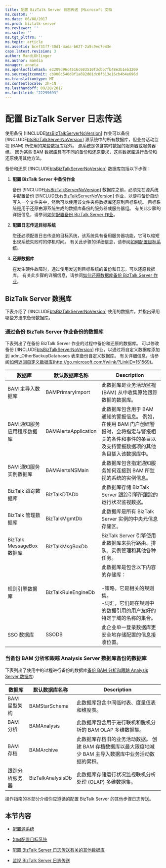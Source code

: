 ```yaml
---
title: 配置 BizTalk Server 日志传送 |Microsoft 文档
ms.custom: ''
ms.date: 06/08/2017
ms.prod: biztalk-server
ms.reviewer: ''
ms.suite: ''
ms.tgt_pltfrm: ''
ms.topic: article
ms.assetid: bcef31f7-30d1-4ada-b627-2a5c9ec7e43e
caps.latest.revision: 3
author: MandiOhlinger
ms.author: mandia
manager: anneta
ms.openlocfilehash: e3209d96c4516c603510f3cbb7fb48e3b1eb3209
ms.sourcegitcommit: cb908c540d8f1a692d01dc8f313e16cb4b4e696d
ms.translationtype: MT
ms.contentlocale: zh-CN
ms.lasthandoff: 09/20/2017
ms.locfileid: "22299693"
---
```

# <a name="configuring-biztalk-server-log-shipping"></a>配置 BizTalk Server 日志传送
使用备份 [!INCLUDE[btsBizTalkServerNoVersion](../includes/btsbiztalkservernoversion-md.md)] 作业可以备份 [!INCLUDE[btsBizTalkServerNoVersion](../includes/btsbiztalkservernoversion-md.md)] 源系统中的所有数据库，但业务活动监视 (BAM) 所使用的某些数据库除外。 源系统是包含实时数据的服务器或服务器组。 因为某些 BAM 数据库具有不同的备份和还原要求，这些数据库进行备份和还原使用其他方法。  
  
 备份和还原 [!INCLUDE[btsBizTalkServerNoVersion](../includes/btsbiztalkservernoversion-md.md)] 数据库包括以下步骤：  
  
1.  **配置 BizTalk Server 中备份作业**  
  
     备份 [!INCLUDE[btsBizTalkServerNoVersion](../includes/btsbiztalkservernoversion-md.md)] 数据库之前，必须先在源系统中配置备份 [!INCLUDE[btsBizTalkServerNoVersion](../includes/btsbiztalkservernoversion-md.md)] 作业，以便将备份自动写入一个文件夹中，然后可以使用该文件夹将数据库还原到目标系统。 目标系统是用于还原由源系统生成的数据库备份的服务器或服务器组。 有关此步骤的详细信息，请参阅[如何配置备份 BizTalk Server 作业](../technical-guides/how-to-configure-a-backup-biztalk-server-job.md)。  
  
2.  **配置日志传送目标系统**  
  
     您还必须配置日志传送的目标系统，该系统具有备用服务器功能，它可以缩短出现系统失败时的停机时间。 有关此步骤的详细信息，请参阅[如何配置目标系统](../technical-guides/how-to-configure-the-destination-system.md)。  
  
3.  **还原数据库**  
  
     在发生硬件故障时，通过使用发送到目标系统的备份和日志，可以还原数据库。 有关此步骤的详细信息，请参阅[如何还原数据库备份 BizTalk Server 作业](../technical-guides/how-to-restore-databases-in-the-backup-biztalk-server-job.md)。  
  
## <a name="biztalk-server-databases"></a>BizTalk Server 数据库  
 下表介绍了 [!INCLUDE[btsBizTalkServerNoVersion](../includes/btsbiztalkservernoversion-md.md)] 使用的数据库，并指出采用哪些方法来备份数据库。  
  
### <a name="databases-backed-up-by-the-backup-biztalk-server-job"></a>通过备份 BizTalk Server 作业备份的数据库  
 下表列出了在备份 BizTalk Server 作业的过程中备份和还原的数据库。 可以修改备份 [!INCLUDE[btsBizTalkServerNoVersion](../includes/btsbiztalkservernoversion-md.md)] 作业，以通过将自定义数据库添加到 adm_OtherBackupDatabases 表来备份自定义数据库。 有关详细信息，请参阅[如何返回自定义数据库](http://go.microsoft.com/fwlink/?LinkID=151569)(http://go.microsoft.com/fwlink/?LinkID=151569)。  
  
|数据库|默认数据库名称|Description|  
|--------------|---------------------------|-----------------|  
|BAM 主导入数据库|BAMPrimaryImport|此数据库是业务活动监视 (BAM) 从中收集原始跟踪数据的数据库。|  
|BAM 通知服务应用程序数据库|BAMAlertsApplication|此数据库包含用于 BAM 通知的警报信息。 例如，在使用 BAM 门户创建警报时，会将指定与警报相关的条件和事件的条目以及支持警报数据项的其他条目插入该数据库中。|  
|BAM 通知服务实例数据库|BAMAlertsNSMain|此数据库包含指定通知服务如何连接到 BAM 所监视的系统的实例信息。|  
|BizTalk 跟踪数据库|BizTalkDTADb|此数据库存储 BizTalk Server 跟踪引擎所跟踪的运行状况监视数据。|  
|BizTalk 管理数据库|BizTalkMgmtDb|此数据库是所有 BizTalk Server 实例的中央元信息存储区。|  
|BizTalk MessageBox 数据库|BizTalkMsgBoxDb|BizTalk Server 引擎使用此数据库来执行路由、排队、实例管理和其他各种任务。|  
|规则引擎数据库|BizTalkRuleEngineDb|此数据库是包含以下内容的存储库：<br /><br /> -策略，它是相关的规则集。<br />-词汇，它们是在规则中的数据引用的用户友好的特定于域的名称的集合。|  
|SSO 数据库|SSODB|此企业单一登录数据库更安全地存储配置的信息接收位置。|  
  
### <a name="databases-backed-up-when-backing-up-the-bam-analysis-and-tracking-analysis-server-databases"></a>当备份 BAM 分析和跟踪 Analysis Server 数据库备份的数据库  
 下表列出了使用中的过程进行备份的数据库[备份 BAM 分析和跟踪 Analysis Server 数据库](http://msdn.microsoft.com/library/aa578580\(v=bts.70\).aspx):  
  
|数据库|默认数据库名称|Description|  
|--------------|---------------------------|-----------------|  
|BAM 星型架构|BAMStarSchema|此数据库包含中间临时表、度量值表和维度表。|  
|BAM 分析|BAMAnalysis|此数据库包含用于进行联机和脱机分析的 BAM OLAP 多维数据集。|  
|BAM 存档|BAMArchive|此数据库存档旧的业务活动数据。 创建 BAM 存档数据库以最大限度地减少 BAM 主导入数据库中业务活动数据的累积。|  
|跟踪分析服务器|BizTalkAnalysisDb|此数据库存储运行状况监视联机分析处理 (OLAP) 多维数据集。|  
  
 操作指南的本部分介绍你应遵循的配置 BizTalk Server 的其他步骤日志传送。  
  
## <a name="in-this-section"></a>本节内容  
  
-   [配置源系统](../technical-guides/configuring-the-source-system.md)  
  
-   [如何配置目标系统](../technical-guides/how-to-configure-the-destination-system.md)  
  
-   [配置 BizTalk Server 日志传送有关的其他数据库](../technical-guides/configuring-biztalk-server-log-shipping-for-additional-databases.md)  
  
-   [监视 BizTalk Server 日志传送](../technical-guides/monitoring-biztalk-server-log-shipping.md)